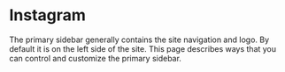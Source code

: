 # Instagram

The primary sidebar generally contains the site navigation and logo.
By default it is on the left side of the site.
This page describes ways that you can control and customize the primary sidebar.